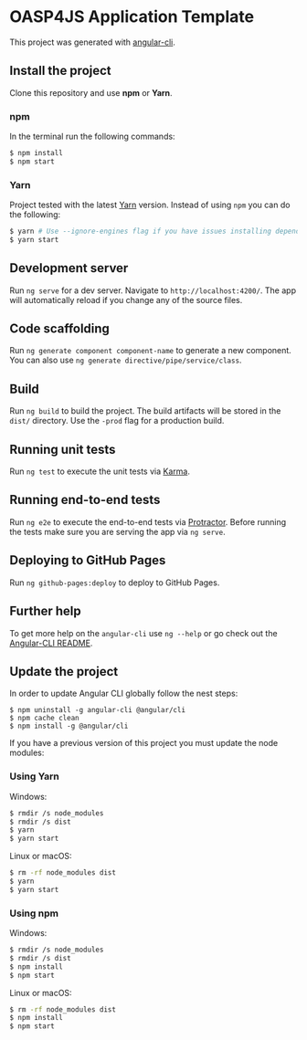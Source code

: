 # OASP4JS Application Template

This project was generated with [angular-cli](https://github.com/angular/angular-cli).

## Install the project

Clone this repository and use **npm** or **Yarn**. 

### npm

In the terminal run the following commands:

```bash
$ npm install 
$ npm start
``` 

### Yarn

Project tested with the latest [Yarn](https://yarnpkg.com/lang/en/) version. Instead of using `npm` you can do the following:

```bash
$ yarn # Use --ignore-engines flag if you have issues installing dependencies
$ yarn start
``` 

## Development server
Run `ng serve` for a dev server. Navigate to `http://localhost:4200/`. The app will automatically reload if you change any of the source files.

## Code scaffolding

Run `ng generate component component-name` to generate a new component. You can also use `ng generate directive/pipe/service/class`.

## Build

Run `ng build` to build the project. The build artifacts will be stored in the `dist/` directory. Use the `-prod` flag for a production build.

## Running unit tests

Run `ng test` to execute the unit tests via [Karma](https://karma-runner.github.io).

## Running end-to-end tests

Run `ng e2e` to execute the end-to-end tests via [Protractor](http://www.protractortest.org/).
Before running the tests make sure you are serving the app via `ng serve`.

## Deploying to GitHub Pages

Run `ng github-pages:deploy` to deploy to GitHub Pages.

## Further help

To get more help on the `angular-cli` use `ng --help` or go check out the [Angular-CLI README](https://github.com/angular/angular-cli/blob/master/README.md).

## Update the project

In order to update Angular CLI globally follow the nest steps:

```
$ npm uninstall -g angular-cli @angular/cli 
$ npm cache clean
$ npm install -g @angular/cli 
```

If you have a previous version of this project you must update the node modules:

### Using Yarn

Windows:
```bash
$ rmdir /s node_modules
$ rmdir /s dist
$ yarn
$ yarn start
```

Linux or macOS:
```bash
$ rm -rf node_modules dist
$ yarn
$ yarn start
```

### Using npm

Windows:
```bash
$ rmdir /s node_modules
$ rmdir /s dist
$ npm install
$ npm start
```

Linux or macOS:
```bash
$ rm -rf node_modules dist
$ npm install
$ npm start
```

